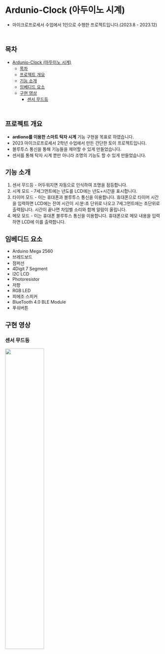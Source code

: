 Ardunio-Clock (아두이노 시계) 
=============
* 마이크로프로세서 수업에서 1인으로 수행한 프로젝트입니다.(2023.8 - 2023.12)

<br>목차
-------------
- [Ardunio-Clock (아두이노 시계)](#ardunio-clock-아두이노-시계)
  - [목차](#목차)
  - [프로젝트 개요](#프로젝트-개요)
  - [기능 소개](#기능-소개)
  - [임베디드 요소](#임베디드-요소)
  - [구현 영상](#구현-영상)
    - [센서 무드등](#센서-무드등)


## <br>프로젝트 개요
* **ardiono를 이용한 스마트 탁자 시계** 기능 구현을 목표로 하였습니다.
* 2023 마이크로프로세서 2학년 수업에서 만든 간단한 토이 프로젝트입니다.
* 블루투스 통신을 통해 기능들을 제어할 수 있게 만들었습니다.
* 센서를 통해 탁자 시계 뿐만 아니라 조명의 기능도 할 수 있게 만들었습니다.

## 기능 소개
1. 센서 무드등 - 어두워지면 자동으로 인식하여 조명을 점등합니다.
2. 시계 모드 - 7세그먼트에는 년도를 LCD에는 년도+시간을 표시합니다.
3. 타이머 모드 - 이는 휴대폰과 블루투스 통신을 이용합니다. 휴대폰으로 타이머 시간을 입력하면 LCD에는 잔여 시간이 시:분:초 단위로 나오고 7세그먼트에는 초단위로 출력됩니다. 시간이 끝나면 차임벨 소리와 함께 알람이 울립니다.
4. 메모 모드 - 이는 휴대폰 블루투스 통신을 이용합니다. 휴대폰으로 메모 내용을 입력하면 LCD에 이를 출력합니다.

## 임베디드 요소
* Arduino Mega 2560
* 브레드보드
* 점퍼선
* 4Digit 7 Segment
* l2C LCD
* Photoresistor
* 저항
* RGB LED
* 피에조 스피커
* BlueTooth 4.0 BLE Module
* 푸쉬버튼<br>

## 구현 영상
### 센서 무드등 
<img width="50%" src="./readme_Resource/lightOn.gif"/>






